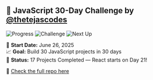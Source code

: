 ## 🚀 JavaScript 30-Day Challenge by [@thetejascodes](https://github.com/thetejascodes)

![Progress](https://img.shields.io/badge/Completed-17%2F30-green?style=for-the-badge&logo=javascript)
![Challenge](https://img.shields.io/badge/Day%2017%20Done-%F0%9F%92%AA-yellow?style=for-the-badge)
![Next Up](https://img.shields.io/badge/Coming%20Up-Day%2018-blue?style=for-the-badge)

📅 **Start Date:** June 26, 2025  
📈 **Goal:** Build 30 JavaScript projects in 30 days  
🎯 **Status:** 17 Projects Completed — React starts on Day 21!

🔗 [Check the full repo here](https://github.com/thetejascodes/JS-30-Days)
